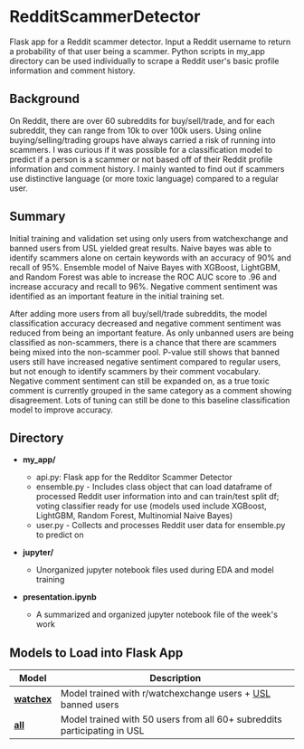 # RedditScammerDetector

Flask app for a Reddit scammer detector. Input a Reddit username to return a probability of that user being a scammer.
Python scripts in my_app directory can be used individually to scrape a Reddit user's basic profile information and comment history.

## Background

On Reddit, there are over 60 subreddits for buy/sell/trade, and for each subreddit, they can range from 10k to over 100k users. Using online buying/selling/trading groups have always carried a risk of running into scammers. I was curious if it was possible for a classification model to predict if a person is a scammer or not based off of their Reddit profile information and comment history. I mainly wanted to find out if scammers use distinctive language (or more toxic language) compared to a regular user.

## Summary

Initial training and validation set using only users from watchexchange and banned users from USL yielded great results. Naive bayes was able to identify scammers alone on certain keywords with an accuracy of 90% and recall of 95%. Ensemble model of Naive Bayes with XGBoost, LightGBM, and Random Forest was able to increase the ROC AUC score to .96 and increase accuracy and recall to 96%. Negative comment sentiment was identified as an important feature in the initial training set.

After adding more users from all buy/sell/trade subreddits, the model classification accuracy decreased and negative comment sentiment was reduced from being an important feature. As only unbanned users are being classified as non-scammers, there is a chance that there are scammers being mixed into the non-scammer pool. P-value still shows that banned users still have increased negative sentiment compared to regular users, but not enough to identify scammers by their comment vocabulary. Negative comment sentiment can still be expanded on, as a true toxic comment is currently grouped in the same category as a comment showing disagreement. Lots of tuning can still be done to this baseline classification model to improve accuracy. 

## Directory

* **my_app/** 
  * api.py: Flask app for the Redditor Scammer Detector
  * ensemble.py - Includes class object that can load dataframe of processed Reddit user information into and can train/test split df; voting classifier ready for use (models used include XGBoost, LightGBM, Random Forest, Multinomial Naive Bayes)
  * user.py - Collects and processes Reddit user data for ensemble.py to predict on

* **jupyter/** 
  * Unorganized jupyter notebook files used during EDA and model training

* **presentation.ipynb** 
  * A summarized and organized jupyter notebook file of the week's work


## Models to Load into Flask App

| Model      | Description |
|------------|-------------|
|**[watchex](https://reddit-scammer-detector.s3-us-west-1.amazonaws.com/watchex_eclf.pkl)** | Model trained with r/watchexchange users + [USL](universalscammerlist.com) banned users |
|**[all](https://reddit-scammer-detector.s3-us-west-1.amazonaws.com/eclf.pkl)**     | Model trained with 50 users from all 60+ subreddits participating in USL |
